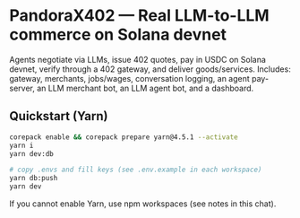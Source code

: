 # PandoraX402 — Real LLM-to-LLM commerce on Solana devnet

Agents negotiate via LLMs, issue 402 quotes, pay in USDC on Solana devnet, verify through a 402 gateway, and deliver goods/services. 
Includes: gateway, merchants, jobs/wages, conversation logging, an agent pay-server, an LLM merchant bot, an LLM agent bot, and a dashboard.

## Quickstart (Yarn)
```bash
corepack enable && corepack prepare yarn@4.5.1 --activate
yarn i
yarn dev:db

# copy .envs and fill keys (see .env.example in each workspace)
yarn db:push
yarn dev
```
If you cannot enable Yarn, use npm workspaces (see notes in this chat).
